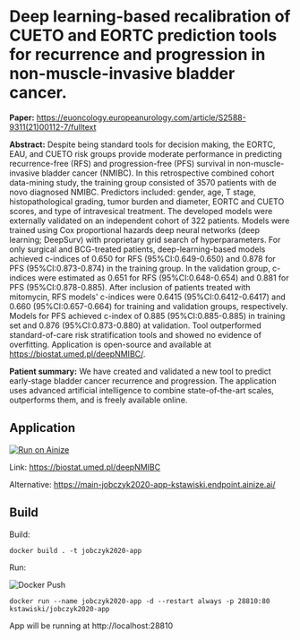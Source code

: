 # Deep learning-based recalibration of CUETO and EORTC prediction tools for recurrence and progression in non-muscle-invasive bladder cancer.

**Paper:** https://euoncology.europeanurology.com/article/S2588-9311(21)00112-7/fulltext

**Abstract:** Despite being standard tools for decision making, the EORTC, EAU, and CUETO risk groups provide moderate performance in predicting recurrence-free (RFS) and progression-free (PFS) survival in non-muscle-invasive bladder cancer (NMIBC). In this retrospective combined cohort data-mining study, the training group consisted of 3570 patients with de novo diagnosed NMIBC. Predictors included: gender, age, T stage, histopathological grading, tumor burden and diameter, EORTC and CUETO scores, and type of intravesical treatment. The developed models were externally validated on an independent cohort of 322 patients. Models were trained using Cox proportional hazards deep neural networks (deep learning; DeepSurv) with proprietary grid search of hyperparameters. For only surgical and BCG-treated patients, deep-learning-based models achieved c-indices of 0.650 for RFS (95%CI:0.649-0.650) and 0.878 for PFS (95%CI:0.873-0.874) in the training group. In the validation group, c-indices were estimated as 0.651 for RFS (95%CI:0.648-0.654) and 0.881 for PFS (95%CI:0.878-0.885). After inclusion of patients treated with mitomycin, RFS models' c-indices were 0.6415 (95%CI:0.6412-0.6417) and 0.660 (95%CI:0.657-0.664) for training and validation groups, respectively. Models for PFS achieved c-index of 0.885 (95%CI:0.885-0.885) in training set and 0.876 (95%CI:0.873-0.880) at validation. Tool outperformed standard-of-care risk stratification tools and showed no evidence of overfitting.  Application is open-source and available at https://biostat.umed.pl/deepNMIBC/.

**Patient summary:** We have created and validated a new tool to predict early-stage bladder cancer recurrence and progression. The application uses advanced artificial intelligence to combine state-of-the-art scales, outperforms them, and is freely available online.


## Application

[![Run on Ainize](https://ainize.ai/images/run_on_ainize_button.svg)](https://ainize.web.app/redirect?git_repo=https://github.com/kstawiski/jobczyk2020-app)

Link: https://biostat.umed.pl/deepNMIBC

Alternative: https://main-jobczyk2020-app-kstawiski.endpoint.ainize.ai/

## Build

Build:

```
docker build . -t jobczyk2020-app
```

Run:

![Docker Push](https://github.com/kstawiski/jobczyk2020-app/workflows/Docker%20Push/badge.svg)

```
docker run --name jobczyk2020-app -d --restart always -p 28810:80 kstawiski/jobczyk2020-app
```

App will be running at http://localhost:28810

